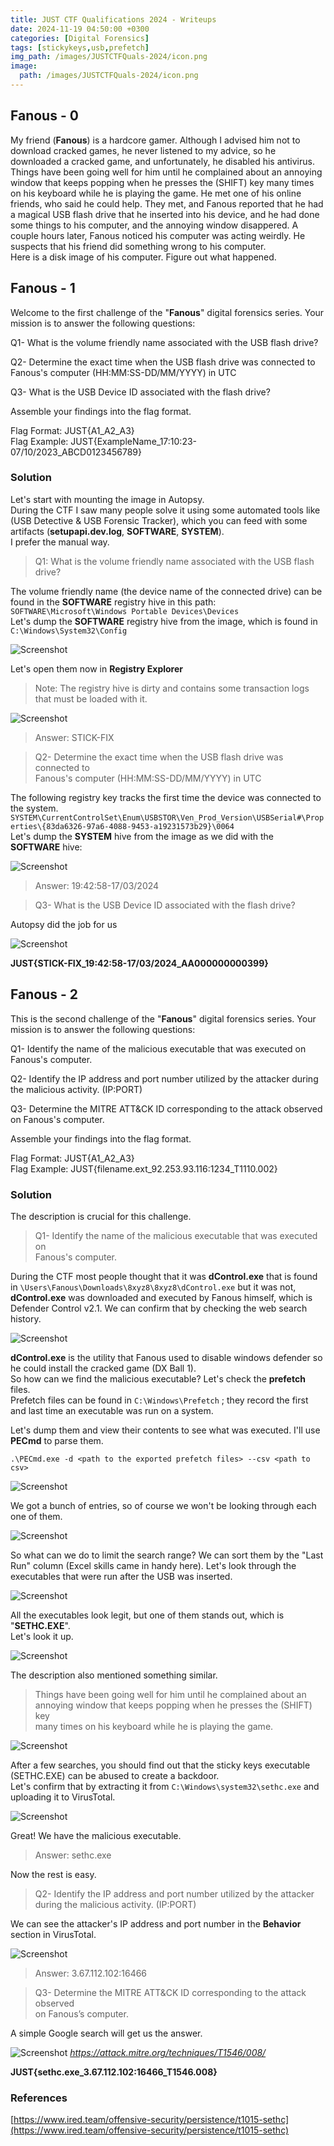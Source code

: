 ```yaml
---
title: JUST CTF Qualifications 2024 - Writeups
date: 2024-11-19 04:50:00 +0300
categories: [Digital Forensics]
tags: [stickykeys,usb,prefetch]
img_path: /images/JUSTCTFQuals-2024/icon.png
image:
  path: /images/JUSTCTFQuals-2024/icon.png
---
```


## Fanous - 0

My friend (**Fanous**) is a hardcore gamer. Although I advised him not to download cracked games, he never listened to my advice, so he downloaded a cracked game, and unfortunately, he disabled his antivirus. Things have been going well for him until he complained about an annoying window that keeps popping when he presses the (SHIFT) key many times on his keyboard while he is playing the game. He met one of his online friends, who said he could help. They met, and Fanous reported that he had a magical USB flash drive that he inserted into his device, and he had done some things to his computer, and the annoying window disappered. A couple hours later, Fanous noticed his computer was acting weirdly. He suspects that his friend did something wrong to his computer.  
Here is a disk image of his computer. Figure out what happened.

## Fanous - 1

Welcome to the first challenge of the "**Fanous**" digital forensics series. Your mission is to answer the following questions:

Q1- What is the volume friendly name associated with the USB flash drive?

Q2- Determine the exact time when the USB flash drive was connected to Fanous's computer (HH:MM:SS-DD/MM/YYYY) in UTC

Q3- What is the USB Device ID associated with the flash drive?

Assemble your findings into the flag format.

Flag Format: JUST{A1_A2_A3}  
Flag Example: JUST{ExampleName_17:10:23-07/10/2023_ABCD0123456789}

  
### Solution  
Let's start with mounting the image in Autopsy.  
During the CTF I saw many people solve it using some automated tools like (USB Detective & USB Forensic Tracker), which you can feed with some artifacts (**setupapi.dev.log**, **SOFTWARE**, **SYSTEM**).  
I prefer the manual way.

> Q1: What is the volume friendly name associated with the USB flash  
> drive?

The volume friendly name (the device name of the connected drive) can be found in the **SOFTWARE** registry hive in this path: `SOFTWARE\Microsoft\Windows Portable Devices\Devices`  
Let's dump the **SOFTWARE** registry hive from the image, which is found in `C:\Windows\System32\Config`  
  
![Screenshot](/images/JUSTCTFQuals-2024/Fanous/screenshot1.png)  
  
Let's open them now in **Registry Explorer**  
  
> Note: The registry hive is dirty and contains some transaction logs that must be loaded with it.

![Screenshot](/images/JUSTCTFQuals-2024/Fanous/screenshot2.png) 

> Answer: STICK-FIX

> Q2- Determine the exact time when the USB flash drive was connected to  
> Fanous's computer (HH:MM:SS-DD/MM/YYYY) in UTC

The following registry key tracks the first time the device was connected to the system.  
`SYSTEM\CurrentControlSet\Enum\USBSTOR\Ven_Prod_Version\USBSerial#\Properties\{83da6326-97a6-4088-9453-a19231573b29}\0064`  
Let's dump the **SYSTEM** hive from the image as we did with the **SOFTWARE** hive:

![Screenshot](/images/JUSTCTFQuals-2024/Fanous/screenshot3.png) 
  
> Answer: 19:42:58-17/03/2024

> Q3- What is the USB Device ID associated with the flash drive?

Autopsy did the job for us

![Screenshot](/images/JUSTCTFQuals-2024/Fanous/screenshot12.png) 

**JUST{STICK-FIX_19:42:58-17/03/2024_AA000000000399}**

## Fanous - 2  
This is the second challenge of the "**Fanous**" digital forensics series. Your mission is to answer the following questions:

Q1- Identify the name of the malicious executable that was executed on Fanous's computer.

Q2- Identify the IP address and port number utilized by the attacker during the malicious activity. (IP:PORT)

Q3- Determine the MITRE ATT&CK ID corresponding to the attack observed on Fanous's computer.

Assemble your findings into the flag format.

Flag Format: JUST{A1_A2_A3}  
Flag Example: JUST{filename.ext_92.253.93.116:1234_T1110.002}

### Solution  
The description is crucial for this challenge.

> Q1- Identify the name of the malicious executable that was executed on  
> Fanous's computer.

During the CTF most people thought that it was **dControl.exe** that is found in `\Users\Fanous\Downloads\8xyz8\8xyz8\dControl.exe` but it was not, **dControl.exe** was downloaded and executed by Fanous himself, which is Defender Control v2.1. We can confirm that by checking the web search history.

![Screenshot](/images/JUSTCTFQuals-2024/Fanous/screenshot4.png) 
  
**dControl.exe** is the utility that Fanous used to disable windows defender so he could install the cracked game (DX Ball 1).  
So how can we find the malicious executable? Let's check the **prefetch** files.  
Prefetch files can be found in `C:\Windows\Prefetch` ; they record the first and last time an executable was run on a system.

Let's dump them and view their contents to see what was executed. I'll use **PECmd** to parse them.

`.\PECmd.exe -d <path to the exported prefetch files> --csv <path to csv>`  
  
![Screenshot](/images/JUSTCTFQuals-2024/Fanous/screenshot5.png) 

We got a bunch of entries, so of course we won't be looking through each one of them.

![Screenshot](/images/JUSTCTFQuals-2024/Fanous/screenshot6.png) 

So what can we do to limit the search range? We can sort them by the "Last Run" column (Excel skills came in handy here). Let's look through the executables that were run after the USB was inserted.

![Screenshot](/images/JUSTCTFQuals-2024/Fanous/timing-is-everything.jpg)

All the executables look legit, but one of them stands out, which is "**SETHC.EXE**".  
Let's look it up.

![Screenshot](/images/JUSTCTFQuals-2024/Fanous/screenshot7.png) 

The description also mentioned something similar.

> Things have been going well for him until he complained about an  
> annoying window that keeps popping when he presses the (SHIFT) key  
> many times on his keyboard while he is playing the game.

![Screenshot](/images/JUSTCTFQuals-2024/Fanous/screenshot8.png) 

After a few searches, you should find out that the sticky keys executable (SETHC.EXE) can be abused to create a backdoor.  
Let's confirm that by extracting it from `C:\Windows\system32\sethc.exe` and uploading it to VirusTotal.

![Screenshot](/images/JUSTCTFQuals-2024/Fanous/screenshot9.png) 

Great! We have the malicious executable.  
> Answer: sethc.exe

Now the rest is easy.

> Q2- Identify the IP address and port number utilized by the attacker  
> during the malicious activity. (IP:PORT)

We can see the attacker's IP address and port number in the **Behavior** section in VirusTotal.

![Screenshot](/images/JUSTCTFQuals-2024/Fanous/screenshot10.png) 

> Answer: 3.67.112.102:16466

> Q3- Determine the MITRE ATT&CK ID corresponding to the attack observed  
> on Fanous’s computer.

A simple Google search will get us the answer.

![Screenshot](/images/JUSTCTFQuals-2024/Fanous/screenshot7.png) 
<em>https://attack.mitre.org/techniques/T1546/008/</em>


**JUST{sethc.exe_3.67.112.102:16466_T1546.008}**

### References
[https://www.ired.team/offensive-security/persistence/t1015-sethc](https://www.ired.team/offensive-security/persistence/t1015-sethc)

